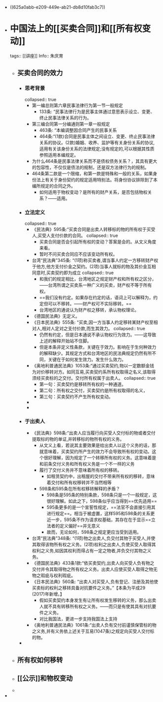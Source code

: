 - ((625a0abb-e209-449e-ab21-db8d10fab3c7))
- # 中国法上的[[买卖合同]]和[[所有权变动]]
  tags:: [[讲座]]
  Info:: 朱庆育
	- ## 买卖合同的效力
		- ### 思考背景
		  collapsed:: true
			- 第一编总则第六章民事法律行为第一节一般规定
				- 133条: “民事法律行为是民事主体通过意思表示设立、变更、终止民事法律关系的行为。
			- 第三编合同第一分编通则第一章一般规定
				- 463条: “本编调整因合同产生的民事关系
				- 464条:“(1款)合同是民事主体之间设立、变更、终止民事法律关系的协议。(2款)婚姻、收养、监护等有关身份关系的协议,适用有关该身份关系的法律规定;没有规定的,可以根据其性质参照适用本编规定。
			- 为什么464条是民事法律关系而不是债权债务关系？，其具有更大的包容性，不仅仅是债法的规制，还是双方法律行为的规制。
			- 464条第二款是一个限缩，和第一款是特殊和一般的关系，如果身份法上有关于身份契约的规定适用特别法。将身份协议排除到了本编所规定的合同之外。
				- 如何适用于物权变动？是所有的财产关系，是否包括物权关系？——适用。
		- ### 立法定义
		  collapsed:: true
			- 《民法典》595条:“买卖合同是出卖人转移标的物的所有权于买受人,买受人支付价款的合同。
			  collapsed:: true
				- 买卖合同是否会引起所有权的变动？答案是会的。从文义角度来看。
				- 暂时不问买卖合同应不应该变动所有权。
			- 台湾“民法典”345条: “(1项)称买卖者,谓当事人约定一方移转财产权于他方,他方支付价金之契约。(2项)当事人就标的物及其价金互相同意时,买卖契约即为成立
			  collapsed:: true
				- 和我们的规定相比，台湾地区之规定财产权和所有权之区分，——台湾所谓之买卖系一种广义的买卖，财产权不等于所有权。
				- ==我们没有约定。如果存在约定的话，语词上可以解释为，约定但可以不移转。——财产权可不实际移转。==
				- 台湾地区的通说认为财产权之移转，承认物权理论。
			- 《德国民法典》无定义。
			- 《日本民法典》555条: “买卖,因一方当事人约定移转某财产权至相对人,相对人定对之支付价款,而生其效力。
			  collapsed:: true
				- 仍然有约定，但是日本通说不承认物权行为效力。——这导致上述的解释开始站不住脚。
				- 但是本条非定义性条款，关键在于效力。影响在于生何种效力的解释缺少。其规定方式和台湾地区的民法典规定仍然有所不同，关键在于如何发生效力。发生什么效力。
			- 《奥地利普通民法典》1053条:“通过买卖契约,物以一定数额金钱为对价移转对方。如同互易,买卖契约系所有权取得之名义,该取得须经买卖标的之交付。交付所有权属于出卖人。
			  collapsed:: true
				- 第一句：买卖契约是移转所有权的一种通道。
				- 第二句：所有权之交付，买卖契约是所有权取得的名义，
				- 第三句：买卖契约不产生所有权变动。
			-
			-
		- ### 于出卖人
			- 《民法典》598条:“出卖人应当履行向买受人交付标的物或者交付提取标的物的单证,并转移标的物所有权的义务。
				- 从文义上看，若说其主要效果是给出卖人以这个义务的话，那就意味着，买卖契约所产生的效力不会导致所有权的变动。这个很好理解，因为规定了一个转移所有权的义务。这意味着是和前条交付义务和所有权义务是一个不一样的义务
				- 履行了交付义务并不意味着所有权的移转。
					- 如租赁契约中，出租屋的交付不带来所有权的移转，意味着交付和所有权移转并不当然相等
				- 598条和595条在所有权移转解释的矛盾？
					- 598条是595条的特别条款，598条只是一个一般规定，这很好理解。如此之下，598条似乎应当得到==优先适用==
					- 595条更多的是一个宣誓性规定，==法官不会直接引用其进行规定==。相当于被虚置，这样595和598条的关系更近一步，595条不作为请求权基础，其存在在于显示==立法者的定义偏好==并无意义
					- 故而，无论如何，598条之规定更应当受到适用。
			- 台湾“民法典”348条: “(1项)物之出卖人,负交付其物于买受人,并使其取得该物所有权之义务。(2项)权利之出卖人,负使买受人取得其权利之义务,如因其权利而得占有一定之物者,并负交付其物之义务。
			- 《德国民法典》433条1款:“依买卖契约,出卖人向买受人负有物之交付并令其取得物之所有权之义务。出卖人应使买受人取得之物无物之瑕疵与权利瑕疵。
			- 《日本民法典》560条: “出卖人对买受人,负有登记、注册及其他使买卖标的权利之移转具备对抗要件之义务。”【本条为平成29 (2017)年新增。】
				- 假如买卖契约本身发生有让所有权发生移转的义务，那么出卖人就不具有转移所有权之义务。——而只是有使其具有对抗要件之义务。
				- 对比我国法，更进一步支持我国法上支持
			- 《奥地利普通民法典》1061条:“出卖人负有交付前谨慎保管标的物之义务,并有义务依上述关于互易(1047条)之规定向买受人交付标的物。
		-
	- ## 所有权如何移转
	- ## [[公示]]和物权变动
	-
-
